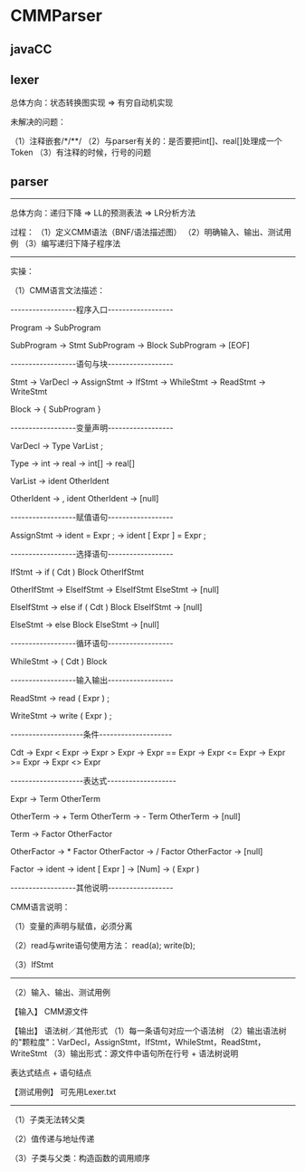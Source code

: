 # CMMParser

## javaCC

## lexer
总体方向：状态转换图实现 => 有穷自动机实现 

未解决的问题：

（1）注释嵌套/*/**/
（2）与parser有关的：是否要把int[]、real[]处理成一个Token
（3）有注释的时候，行号的问题

## parser

--------------------------------------------------------------------------------

总体方向：递归下降 => LL的预测表法 => LR分析方法

过程：
（1）定义CMM语法（BNF/语法描述图）
（2）明确输入、输出、测试用例
（3）编写递归下降子程序法

--------------------------------------------------------------------------------

实操：

（1）CMM语言文法描述：

------------------程序入口------------------

Program -> SubProgram

SubProgram -> Stmt SubProgram
           -> Block SubProgram
           -> [EOF]

------------------语句与块------------------

Stmt    -> VarDecl
        -> AssignStmt
        -> IfStmt
        -> WhileStmt
        -> ReadStmt
        -> WriteStmt

Block   -> { SubProgram }

------------------变量声明------------------

VarDecl -> Type VarList ;

Type    -> int
        -> real
        -> int[]
        -> real[]

VarList -> ident OtherIdent

OtherIdent  -> , ident OtherIdent
            -> [null]

------------------赋值语句------------------

AssignStmt  -> ident = Expr ;
            -> ident [ Expr ] = Expr ;

------------------选择语句------------------

IfStmt      -> if ( Cdt ) Block OtherIfStmt

OtherIfStmt  -> ElseIfStmt
             -> ElseIfStmt ElseStmt
             -> [null]

ElseIfStmt  -> else if ( Cdt ) Block ElseIfStmt
            -> [null]

ElseStmt    -> else Block ElseStmt
            -> [null]

------------------循环语句------------------

WhileStmt   -> ( Cdt ) Block

------------------输入输出------------------

ReadStmt    -> read ( Expr ) ;

WriteStmt   -> write ( Expr ) ;

--------------------条件--------------------

Cdt     -> Expr < Expr
        -> Expr > Expr
        -> Expr == Expr
        -> Expr <= Expr
        -> Expr >= Expr
        -> Expr <> Expr

--------------------表达式-------------------

Expr    -> Term OtherTerm

OtherTerm   -> + Term OtherTerm
            -> - Term OtherTerm
            -> [null]

Term    -> Factor OtherFactor

OtherFactor -> * Factor OtherFactor
            -> / Factor OtherFactor
            -> [null]

Factor  -> ident
        -> ident [ Expr ]
        -> [Num]
        -> ( Expr )


------------------其他说明------------------

CMM语言说明：

（1）变量的声明与赋值，必须分离

（2）read与write语句使用方法：
    read(a);
    write(b);

（3）IfStmt

--------------------------------------------------------------------------------

（2）输入、输出、测试用例

【输入】    CMM源文件

【输出】    语法树／其他形式
（1）每一条语句对应一个语法树
（2）输出语法树的"颗粒度"：VarDecl，AssignStmt，IfStmt，WhileStmt，ReadStmt，WriteStmt
（3）输出形式：源文件中语句所在行号 + 语法树说明 

表达式结点  +  语句结点


【测试用例】
可先用Lexer.txt




--------------------------------------------------------------------------------
（1）子类无法转父类

（2）值传递与地址传递

（3）子类与父类：构造函数的调用顺序








